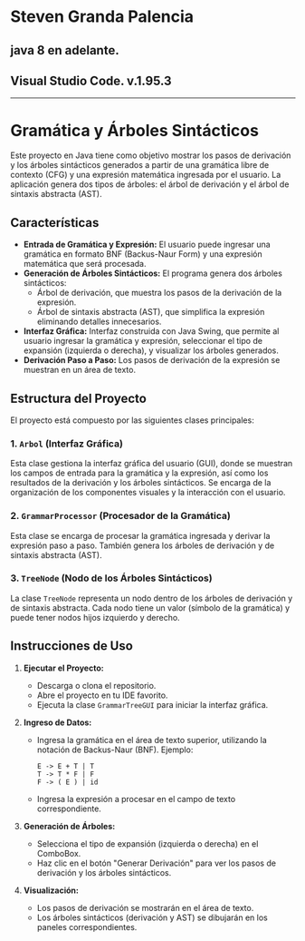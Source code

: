 # Steven Granda Palencia
## java 8 en adelante.
## Visual Studio Code. v.1.95.3
------------------------------------------------------------------------------------------------------------------------------------------------------------------------------------------------------------
# Gramática y Árboles Sintácticos

Este proyecto en Java tiene como objetivo mostrar los pasos de derivación y los árboles sintácticos generados a partir de una gramática libre de contexto (CFG) y una expresión matemática ingresada por el usuario. La aplicación genera dos tipos de árboles: el árbol de derivación y el árbol de sintaxis abstracta (AST).

## Características

- **Entrada de Gramática y Expresión:** El usuario puede ingresar una gramática en formato BNF (Backus-Naur Form) y una expresión matemática que será procesada.
- **Generación de Árboles Sintácticos:** El programa genera dos árboles sintácticos:
  - Árbol de derivación, que muestra los pasos de la derivación de la expresión.
  - Árbol de sintaxis abstracta (AST), que simplifica la expresión eliminando detalles innecesarios.
- **Interfaz Gráfica:** Interfaz construida con Java Swing, que permite al usuario ingresar la gramática y expresión, seleccionar el tipo de expansión (izquierda o derecha), y visualizar los árboles generados.
- **Derivación Paso a Paso:** Los pasos de derivación de la expresión se muestran en un área de texto.

## Estructura del Proyecto

El proyecto está compuesto por las siguientes clases principales:

### 1. `Arbol` (Interfaz Gráfica)
   Esta clase gestiona la interfaz gráfica del usuario (GUI), donde se muestran los campos de entrada para la gramática y la expresión, así como los resultados de la derivación y los árboles sintácticos. Se encarga de la organización de los componentes visuales y la interacción con el usuario.

### 2. `GrammarProcessor` (Procesador de la Gramática)
   Esta clase se encarga de procesar la gramática ingresada y derivar la expresión paso a paso. También genera los árboles de derivación y de sintaxis abstracta (AST).

### 3. `TreeNode` (Nodo de los Árboles Sintácticos)
   La clase `TreeNode` representa un nodo dentro de los árboles de derivación y de sintaxis abstracta. Cada nodo tiene un valor (símbolo de la gramática) y puede tener nodos hijos izquierdo y derecho.

## Instrucciones de Uso

1. **Ejecutar el Proyecto:**
   - Descarga o clona el repositorio.
   - Abre el proyecto en tu IDE favorito.
   - Ejecuta la clase `GrammarTreeGUI` para iniciar la interfaz gráfica.

2. **Ingreso de Datos:**
   - Ingresa la gramática en el área de texto superior, utilizando la notación de Backus-Naur (BNF). Ejemplo:
     ```
     E -> E + T | T
     T -> T * F | F
     F -> ( E ) | id
     ```
   - Ingresa la expresión a procesar en el campo de texto correspondiente.

3. **Generación de Árboles:**
   - Selecciona el tipo de expansión (izquierda o derecha) en el ComboBox.
   - Haz clic en el botón "Generar Derivación" para ver los pasos de derivación y los árboles sintácticos.

4. **Visualización:**
   - Los pasos de derivación se mostrarán en el área de texto.
   - Los árboles sintácticos (derivación y AST) se dibujarán en los paneles correspondientes.
